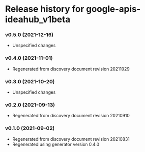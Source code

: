 # Release history for google-apis-ideahub_v1beta

### v0.5.0 (2021-12-16)

* Unspecified changes

### v0.4.0 (2021-11-01)

* Regenerated from discovery document revision 20211029

### v0.3.0 (2021-10-20)

* Unspecified changes

### v0.2.0 (2021-09-13)

* Regenerated from discovery document revision 20210910

### v0.1.0 (2021-09-02)

* Regenerated from discovery document revision 20210831
* Regenerated using generator version 0.4.0

